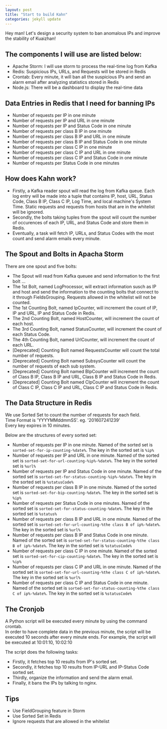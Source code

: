 ```yaml
---
layout: post
title: "Start to build Kahn"
categories: jekyll update
---
```

Hey man! Let's design a security system to ban anomalous IPs and improve the stability of Kuaizhan!

## The components I will use are listed below:

* Apache Storm: I will use storm to process the real-time log from Kafka
* Redis: Suspicious IPs, URLs, and Requests will be stored in Redis
* Crontab: Every minute, it will ban all the suspicious IPs and send an alarm email after analyzing statistics stored in Redis
* Node.js: There will be a dashboard to display the real-time data


## Data Entries in Redis that I need for banning IPs

* Number of requests per IP in one minute
* Number of requests per IP and URL in one minute
* Number of requests per IP and Status Code in one minute
* Number of requests per class B IP in one minute
* Number of requests per class B IP and URL in one minute
* Number of requests per class B IP and Status Code in one minute
* Number of requests per class C IP in one minute
* Number of requests per class C IP and URL in one minute
* Number of requests per class C IP and Status Code in one minute
* Number of requests per Status Code in one minutes

## How does Kahn work?

* Firstly, a Kafka reader spout will read the log from Kafka queue. Each log entry will be made into a tuple that contains IP, host, URL, Status Code, Class B IP, Class C IP, Log Time, and local machine's System Time. Static requests and requests from hosts that are in the whitelist will be ignored.
* Secondly, the bolts taking tuples from the spout will count the number of occurences of each IP, URL, and Status Code and store them in Redis.
* Eventually, a task will fetch IP, URLs, and Status Codes with the most count and send alarm emails every minute.

## The Spout and Bolts in Apacha Storm

There are one spout and five bolts:

* The Spout will read from Kafka queuee and send information to the first bolt ... 
* The 1st Bolt, named LogProcessor, will extract information susch as IP and host and send the information to the counting bolts that connect to it through FieldsGrouping. Requests allowed in the whitelist will not be counted.
* The 1st Counting Bolt, named IpCounter, will increment the count of IP, IP and URL, IP and Status Code in Redis.
* The 2nd Counting Bolt, named HostCounter, will increment the count of each host.
* The 3rd Counting Bolt, named StatusCounter, will increment the count of each Status Code.
* The 4th Counting Bolt, named UrlCounter, will increment the count of each URL.
* [Deprecated] Counting Bolt named RequestsCounter will count the total number of requests.
* [Deprecated] Counting Bolt named SubsysCounter will count the number of requests of each sub system.
* [Deprecated] Counting Bolt named BIpCounter will increment the count of Class B IP, Class B IP and URL, Class B IP and Status Code in Redis.
* [Deprecated] Counting Bolt named CIpCounter will increment the count of Class C IP, Class C IP and URL, Class C IP and Status Code in Redis.

## The Data Structure in Redis

We use Sorted Set to count the number of requests for each field.  
Time Format is 'YYYYMMddmmSS'. eg. '201607241239'  
Every key expires in 10 minutes.  

Below are the structures of every sorted set:  

* Number of requests per IP in one minute. Named of the sorted set is `sorted-set-for-ip-counting-%date%`. The key in the sorted set is `%ip%`
* Number of requests per IP and URL in one minute. Named of the sorted set is `sorted-set-for-url-counting-%ip%-%date%`. The key in the sorted set is `%url%`
* Number of requests per IP and Status Code in one minute. Named of the sorted set is `sorted-set-for-status-counting-%ip%-%date%`. The key in the sorted set is `%statusCode%`
* Number of requests per class B IP in one minute. Named of the sorted set is `sorted-set-for-bip-counting-%date%`. The key in the sorted set is `%ip%`
* Number of requests per Status Code in one minutes. Named of the sorted set is `sorted-set-for-status-counting-%date%`. The key in the sorted set is `%status%`
* Number of requests per class B IP and URL in one minute. Named of the sorted set is `sorted-set-for-url-counting-%the class B of ip%-%date%`. The key in the sorted set is `%url%`
* Number of requests per class B IP and Status Code in one minute. Named of the sorted set is `sorted-set-for-status-counting-%the class B of ip%-%date%`. The key in the sorted set is `%statusCode%`
* Number of requests per class C IP in one minute. Named of the sorted set is `sorted-set-for-cip-counting-%date%`. The key in the sorted set is `%ip%`
* Number of requests per class C IP and URL in one minute. Named of the sorted set is `sorted-set-for-url-counting-%the class C of ip%-%date%`. The key in the sorted set is `%url%`
* Number of requests per class C IP and Status Code in one minute. Named of the sorted set is `sorted-set-for-status-counting-%the class C of ip%-%date%`. The key in the sorted set is `%statusCode%`

## The Cronjob

A Python script will be executed every minute by using the command crontab.   
In order to have complete data in the previous minute, the script will be executed 10 seconds after every minute ends. For example, the script will be executed at 10:01:10, 10:02:10  

The script does the following tasks:  

* Firstly, it fetches top 10 results from IP's sorted set.
* Secondly, it fetches top 10 results from IP-URL and IP-Status Code sorted set.
* Thirdly, organize the information and send the alarm email.
* Finally, it bans the IPs by talking to nginx.


## Tips

* Use FieldGrouping feature in Storm
* Use Sorted Set in Redis
* Ignore requests that are allowed in the whitelist

